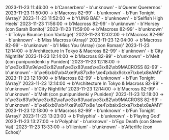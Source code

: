 2023-11-23 11:46:00 -> b'Canserbero' - b'unknown' - b'Querer Querernos'
2023-11-23 11:50:00 -> b'Macross 82-99' - b'unknown' - b'Fun Tonight (Array)'
2023-11-23 11:52:00 -> b'YUNG BAE' - b'unknown' - b'Selfish High Heels'
2023-11-23 11:56:00 -> b'Macross 82-99' - b'unknown' - b'Horsey (con Sarah Bonito)'
2023-11-23 11:59:00 -> b'Macross 82-99' - b'unknown' - b'Tokyo Bounce (con Vantage)'
2023-11-23 12:02:00 -> b'Macross 82-99' - b'unknown' - b'Miss Macross (Array)'
2023-11-23 12:04:00 -> b'Macross 82-99' - b'unknown' - b'I Miss You (Array) (con Roman)'
2023-11-23 12:14:00 -> b'Architecture In Tokyo & Macross 82-99' - b'unknown' - b'City Nightlife'
2023-11-23 12:14:00 -> b'Macross 82-99' - b'unknown' - b'Melt (con punipunidenki y Puniden)'
2023-11-23 12:18:00 -> b'\xe3\x83\x9e\xe3\x82\xaf\xe3\x83\xad\xe3\x82\xb9MACROSS 82-99' - b'unknown' - b'\xe6\xb0\xb4\xe9\x87\x8e \xe4\xba\x9c\xe7\xbe\x8eAMY'
2023-11-23 12:18:00 -> b'Macross 82-99' - b'unknown' - b'Fun Tonight (Array)'
2023-11-23 12:14:00 -> b'Architecture In Tokyo & Macross 82-99' - b'unknown' - b'City Nightlife'
2023-11-23 12:14:00 -> b'Macross 82-99' - b'unknown' - b'Melt (con punipunidenki y Puniden)'
2023-11-23 12:18:00 -> b'\xe3\x83\x9e\xe3\x82\xaf\xe3\x83\xad\xe3\x82\xb9MACROSS 82-99' - b'unknown' - b'\xe6\xb0\xb4\xe9\x87\x8e \xe4\xba\x9c\xe7\xbe\x8eAMY'
2023-11-23 12:18:00 -> b'Macross 82-99' - b'unknown' - b'Fun Tonight (Array)'
2023-11-23 13:23:00 -> b'Polyphia' - b'unknown' - b'Playing God'
2023-11-23 13:27:00 -> b'Polyphia' - b'unknown' - b'Ego Death (con Steve Vai)'
2023-11-23 13:33:00 -> b'Illenium' - b'unknown' - b'Afterlife (con Echos)'
